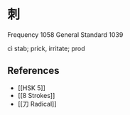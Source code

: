 # 刺
Frequency 1058
General Standard 1039

cì
stab; prick, irritate; prod

## References
- [[HSK 5]]
- [[8 Strokes]]
- [[刀 Radical]]